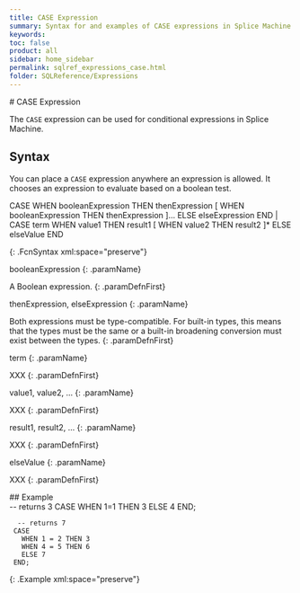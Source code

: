 ```yaml
---
title: CASE Expression
summary: Syntax for and examples of CASE expressions in Splice Machine SQL.
keywords:
toc: false
product: all
sidebar: home_sidebar
permalink: sqlref_expressions_case.html
folder: SQLReference/Expressions
---
```

<section>
<div class="TopicContent" data-swiftype-index="true" markdown="1">
# CASE Expression

The `CASE` expression can be used for conditional expressions in Splice
Machine.

## Syntax

You can place a `CASE` expression anywhere an expression is allowed. It
chooses an expression to evaluate based on a boolean test.

<div class="fcnWrapperWide" markdown="1">
    CASE
      WHEN booleanExpression THEN thenExpression
      [ WHEN booleanExpression THEN thenExpression ]...
      ELSE elseExpression
    END
 |
    CASE term
      WHEN value1 THEN result1
      [ WHEN value2 THEN result2 ]*
      ELSE elseValue
    END

{: .FcnSyntax xml:space="preserve"}

</div>
<div class="paramList" markdown="1">

booleanExpression
{: .paramName}

A Boolean expression.
{: .paramDefnFirst}

thenExpression, elseExpression
{: .paramName}

Both expressions must be type-compatible. For built-in types, this means that the types must be the same or a built-in broadening conversion must exist between the types.
{: .paramDefnFirst}

term
{: .paramName}

XXX
{: .paramDefnFirst}

value1, value2, ...
{: .paramName}

XXX
{: .paramDefnFirst}

result1, result2, ...
{: .paramName}

XXX
{: .paramDefnFirst}

elseValue
{: .paramName}

XXX
{: .paramDefnFirst}

</div>
## Example

<div class="preWrapper" markdown="1">
       -- returns 3
     CASE WHEN 1=1 THEN 3 ELSE 4 END;

      -- returns 7
     CASE
       WHEN 1 = 2 THEN 3
       WHEN 4 = 5 THEN 6
       ELSE 7
     END;
{: .Example xml:space="preserve"}

</div>
</div>
</section>
